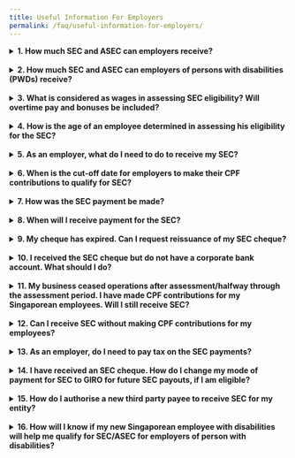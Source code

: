 ```yaml
---
title: Useful Information For Employers
permalink: /faq/useful-information-for-employers/
---
```

<details>
  <summary><b>1. How much SEC and ASEC can employers receive?</b></summary>
  
  From 2017, employers hiring Singaporean workers aged 55 and above, and earning up to $4,000 will continue to receive wage-offsets, tiered by age (see table below).
  
  <style type="text/css">
.tg  {border-collapse:collapse;border-color:#aaa;border-style:solid;border-width:1px;border-spacing:0;}
.tg td{background-color:#fff;border-color:#aaa;border-style:solid;border-width:1px;color:#333;
  font-family:Arial, sans-serif;font-size:14px;overflow:hidden;padding:10px 5px;word-break:normal;}
.tg th{background-color:#f38630;border-color:#aaa;border-style:solid;border-width:1px;color:#fff;
  font-family:Arial, sans-serif;font-size:14px;font-weight:normal;overflow:hidden;padding:10px 5px;word-break:normal;}
.tg .tg-kulm{background-color:#f88000;color:#FFF;text-align:center;vertical-align:middle}
.tg .tg-gs7u{background-color:#FFF;color:#666;text-align:center;vertical-align:middle}
.tg .tg-h5cl{background-color:rgba(255, 255, 255, 0.85);color:#666;text-align:center;vertical-align:middle}
</style>
<table class="tg">
<thead>
  <tr>
    <th class="tg-kulm"><span style="font-weight:normal;color:#FFF">Age (years)</span></th>
    <th class="tg-kulm"><span style="font-weight:normal;color:#FFF">Wage-offset</span></th>
  </tr>
</thead>
<tbody>
  <tr>
    <td class="tg-gs7u"><span style="font-weight:300">55 - 59</span></td>
    <td class="tg-gs7u"><span style="font-weight:300">Up to 3% of monthly wage</span></td>
  </tr>
  <tr>
    <td class="tg-h5cl"><span style="font-weight:300">60 - 64</span></td>
    <td class="tg-h5cl"><span style="font-weight:300">Up to 5% of monthly wage</span></td>
  </tr>
  <tr>
    <td class="tg-gs7u"><span style="font-weight:300">65 &amp; above</span></td>
    <td class="tg-gs7u"><span style="font-weight:300">Up to 8% of monthly wage</span></td>
  </tr>
</tbody>
</table>
  
  <br>
  In 1 January 2015, an additional wage offset of up to 3% of an employee's monthly wages was introduced to encourage employers to voluntarily re-employ Singaporeans aged 65 and above. At Budget 2017, it was announced that this additional wage support would be extended from 1 July 2017 to 31 December 2019 to encourage the voluntary re-employment of older Singaporeans who would not be covered by the new re-employment age of 67, i.e. individuals born before 1 July 1952 and those above age 67 on 1 July 2017.<br><br>

Taken together, this means that employers who hire workers not covered by the re-employment age of 67 will receive an SEC of up to 11% of an employee’s monthly wages.<br><br>

The SEC/ASEC payout formula for work done from 1 January to 31 December 2019, and the extended period of 1 January to 31 December 2020 is as follows:<br>
  
  <style type="text/css">
.tg  {border-collapse:collapse;border-spacing:0;}
.tg td{border-color:black;border-style:solid;border-width:1px;font-family:Arial, sans-serif;font-size:14px;
  overflow:hidden;padding:10px 5px;word-break:normal;}
.tg th{border-color:black;border-style:solid;border-width:1px;font-family:Arial, sans-serif;font-size:14px;
  font-weight:normal;overflow:hidden;padding:10px 5px;word-break:normal;}
.tg .tg-rw9j{background-color:#FFF;color:#666;font-weight:bold;text-align:center;vertical-align:middle}
.tg .tg-08iw{background-color:#F88000;color:#ffffff;text-align:center;vertical-align:middle}
.tg .tg-wo1z{background-color:#F88000;color:#FFF;font-weight:bold;text-align:center;vertical-align:middle}
.tg .tg-gs7u{background-color:#FFF;color:#666;text-align:center;vertical-align:middle}
</style>
<table class="tg" style="undefined;table-layout: fixed; width: 840px">
<colgroup>
<col style="width: 105px">
<col style="width: 155px">
<col style="width: 155px">
<col style="width: 135px">
<col style="width: 145px">
<col style="width: 145px">
</colgroup>
<thead>
  <tr>
    <th class="tg-wo1z" rowspan="3"><span style="font-weight:700;color:#FFF"> Income of employee in a given month ($) </span></th>
    <th class="tg-08iw" colspan="5"><span style="font-weight:400"> </span><span style="font-weight:300"> </span><span style="font-weight:700">SEC/ASEC for the month ($) for employers who hire Singaporeans</span><span style="font-weight:400"> </span></th>
  </tr>
  <tr>
    <td class="tg-wo1z" rowspan="2"><span style="font-weight:700">Aged between 55 and 59</span><br><span style="font-weight:700">(i.e. &gt;=55yrs 0mths and &lt;=59yrs 11mths)</span></td>
    <td class="tg-wo1z" rowspan="2"><span style="font-weight:700">Aged between 60 and 64</span><br><span style="font-weight:700">(i.e. &gt;=60yrs 0mths and &lt;=64yrs 11mths)</span></td>
    <td class="tg-wo1z" colspan="2"><span style="font-weight:700">Aged between 65 and 67</span><br><span style="font-weight:700">(i.e. &gt;=65yrs 0mths and &lt;67yrs 0mths)</span></td>
    <td class="tg-wo1z" rowspan="2"><span style="font-weight:700">Aged 67 and above</span><br><span style="font-weight:700">(i.e. &gt;=67yrs 0mths)</span></td>
  </tr>
  <tr>
    <td class="tg-wo1z"><span style="font-weight:700;color:#FFF">Born on or after 1 July 1952</span></td>
    <td class="tg-wo1z"><span style="font-weight:700;color:#FFF">Born before 1 July 1952</span></td>
  </tr>
</thead>
<tbody>
  <tr>
    <td class="tg-rw9j"><span style="font-weight:700">Up to 3,000</span></td>
    <td class="tg-gs7u"><span style="font-weight:300"> 3% of wage</span></td>
    <td class="tg-gs7u"><span style="font-weight:300">5% of wage</span></td>
    <td class="tg-gs7u"><span style="font-weight:300">8% of wage</span></td>
    <td class="tg-gs7u"><span style="font-weight:300">11% of wage</span></td>
    <td class="tg-gs7u"><span style="font-weight:300">11% of wage</span></td>
  </tr>
  <tr>
    <td class="tg-rw9j"><span style="font-weight:700">&gt; 3,000 to 4,000</span></td>
    <td class="tg-gs7u"><span style="font-weight:300">360 – (0.09*wage)</span></td>
    <td class="tg-gs7u"><span style="font-weight:300">600</span> <span style="font-weight:300">– (0.15*wage)</span></td>
    <td class="tg-gs7u"><span style="font-weight:300">960 – (0.24*wage)</span></td>
    <td class="tg-gs7u"><span style="font-weight:300">1,320 – (0.33*wage)</span></td>
    <td class="tg-gs7u"><span style="font-weight:300">1,320 –</span> <span style="font-weight:300">(0.33*wage)</span></td>
  </tr>
</tbody>
</table><br>
  The amount of SEC/ASEC payouts employers will receive per month for 1 January 2019 to 31 December 2020 is in the table below.<br>
  <style type="text/css">
.tg  {border-collapse:collapse;border-spacing:0;}
.tg td{border-color:black;border-style:solid;border-width:1px;font-family:Arial, sans-serif;font-size:14px;
  overflow:hidden;padding:10px 5px;word-break:normal;}
.tg th{border-color:black;border-style:solid;border-width:1px;font-family:Arial, sans-serif;font-size:14px;
  font-weight:normal;overflow:hidden;padding:10px 5px;word-break:normal;}
.tg .tg-rw9j{background-color:#FFF;color:#666;font-weight:bold;text-align:center;vertical-align:middle}
.tg .tg-08iw{background-color:#F88000;color:#ffffff;text-align:center;vertical-align:middle}
.tg .tg-wo1z{background-color:#F88000;color:#FFF;font-weight:bold;text-align:center;vertical-align:middle}
.tg .tg-gs7u{background-color:#FFF;color:#666;text-align:center;vertical-align:middle}
</style>
<table class="tg" style="undefined;table-layout: fixed; width: 840px">
<colgroup>
<col style="width: 140px">
<col style="width: 140px">
<col style="width: 140px">
<col style="width: 140px">
<col style="width: 140px">
<col style="width: 140px">
</colgroup>
<thead>
  <tr>
    <th class="tg-wo1z" rowspan="3"><span style="font-weight:700;color:#FFF"> Income of employee in a given month ($) </span></th>
    <th class="tg-08iw" colspan="5"><span style="font-weight:400"> </span><span style="font-weight:300"> </span><span style="font-weight:700">SEC/ASEC for the month ($) for employers who hire Singaporeans</span><span style="font-weight:400"> </span></th>
  </tr>
  <tr>
    <td class="tg-wo1z" rowspan="2"><span style="font-weight:700">Aged between 55 and 59</span><br><span style="font-weight:700">[Up to 3% SEC]</span></td>
    <td class="tg-wo1z" rowspan="2"><span style="font-weight:700">Aged between 60 and 64</span><br><span style="font-weight:700">[Up to 5% SEC]</span></td>
    <td class="tg-wo1z" colspan="2"><span style="font-weight:700">Aged between 65 and 67 </span><br></td>
    <td class="tg-wo1z" rowspan="2"><span style="font-weight:700">Aged 67 and above</span><br><span style="font-weight:700">[Up to 11% SEC]</span></td>
  </tr>
  <tr>
    <td class="tg-wo1z"><span style="font-weight:700">Born on or after 1 July 1952</span><br><span style="font-weight:700">[Up to 8% SEC]</span></td>
    <td class="tg-wo1z"><span style="font-weight:700;color:#FFF">Born before 1 July 1952</span><br><span style="font-weight:700;color:#FFF">[Up to 11% SEC]</span></td>
  </tr>
</thead>
<tbody>
  <tr>
    <td class="tg-rw9j"><span style="font-weight:700">500</span></td>
    <td class="tg-gs7u"><span style="font-weight:300">15.00</span></td>
    <td class="tg-gs7u"><span style="font-weight:300">25.00</span></td>
    <td class="tg-gs7u"><span style="font-weight:300">40.00</span></td>
    <td class="tg-gs7u"><span style="font-weight:300">55.00</span></td>
    <td class="tg-gs7u"><span style="font-weight:300">55.00</span></td>
  </tr>
  <tr>
    <td class="tg-rw9j"><span style="font-weight:700">1,000</span></td>
    <td class="tg-gs7u"><span style="font-weight:300">30.00</span></td>
    <td class="tg-gs7u"><span style="font-weight:300">50.00</span></td>
    <td class="tg-gs7u"><span style="font-weight:300">80.00</span></td>
    <td class="tg-gs7u"><span style="font-weight:300">110.00</span></td>
    <td class="tg-gs7u"><span style="font-weight:300">110.00</span></td>
  </tr>
  <tr>
    <td class="tg-rw9j"><span style="font-weight:700">1,500</span></td>
    <td class="tg-gs7u"><span style="font-weight:300">45.00</span></td>
    <td class="tg-gs7u"><span style="font-weight:300">75.00</span></td>
    <td class="tg-gs7u"><span style="font-weight:300">120.00</span></td>
    <td class="tg-gs7u"><span style="font-weight:300">165.00</span></td>
    <td class="tg-gs7u"><span style="font-weight:300">165.00</span></td>
  </tr>
  <tr>
    <td class="tg-rw9j"><span style="font-weight:700">2,000</span></td>
    <td class="tg-gs7u"><span style="font-weight:300">60.00</span></td>
    <td class="tg-gs7u"><span style="font-weight:300">100.00</span></td>
    <td class="tg-gs7u"><span style="font-weight:300">160.00</span></td>
    <td class="tg-gs7u"><span style="font-weight:300">220.00</span></td>
    <td class="tg-gs7u"><span style="font-weight:300">220.00</span></td>
  </tr>
  <tr>
    <td class="tg-rw9j"><span style="font-weight:700">2,500</span></td>
    <td class="tg-gs7u"><span style="font-weight:300">75.00</span></td>
    <td class="tg-gs7u"><span style="font-weight:300">125.00</span></td>
    <td class="tg-gs7u"><span style="font-weight:300">200.00</span></td>
    <td class="tg-gs7u"><span style="font-weight:300">275.00</span></td>
    <td class="tg-gs7u"><span style="font-weight:300">275.00</span></td>
  </tr>
  <tr>
    <td class="tg-rw9j"><span style="font-weight:700">3,000</span></td>
    <td class="tg-gs7u"><span style="font-weight:300">90.00</span></td>
    <td class="tg-gs7u"><span style="font-weight:300">150.00</span></td>
    <td class="tg-gs7u"><span style="font-weight:300">240.00</span></td>
    <td class="tg-gs7u"><span style="font-weight:300">330.00</span></td>
    <td class="tg-gs7u"><span style="font-weight:300">330.00</span></td>
  </tr>
  <tr>
    <td class="tg-rw9j"><span style="font-weight:700">3,250</span></td>
    <td class="tg-gs7u"><span style="font-weight:300">67.50</span></td>
    <td class="tg-gs7u"><span style="font-weight:300">112.50</span></td>
    <td class="tg-gs7u"><span style="font-weight:300">180.00</span></td>
    <td class="tg-gs7u"><span style="font-weight:300">247.50</span></td>
    <td class="tg-gs7u"><span style="font-weight:300">247.50</span></td>
  </tr>
  <tr>
    <td class="tg-rw9j"><span style="font-weight:700">3,500</span></td>
    <td class="tg-gs7u"><span style="font-weight:300">45.00</span></td>
    <td class="tg-gs7u"><span style="font-weight:300">75.00</span></td>
    <td class="tg-gs7u"><span style="font-weight:300">120.00</span></td>
    <td class="tg-gs7u"><span style="font-weight:300">165.00</span></td>
    <td class="tg-gs7u"><span style="font-weight:300">165.00</span></td>
  </tr>
  <tr>
    <td class="tg-rw9j"><span style="font-weight:700">3,750</span></td>
    <td class="tg-gs7u"><span style="font-weight:300">22.50</span></td>
    <td class="tg-gs7u"><span style="font-weight:300">37.50</span></td>
    <td class="tg-gs7u"><span style="font-weight:300">60.00</span></td>
    <td class="tg-gs7u"><span style="font-weight:300">82.50</span></td>
    <td class="tg-gs7u"><span style="font-weight:300">82.50</span></td>
  </tr>
  <tr>
    <td class="tg-gs7u"><span style="font-weight:700">≥4,000</span></td>
    <td class="tg-gs7u"><span style="font-weight:300">0</span></td>
    <td class="tg-gs7u"><span style="font-weight:300">0</span></td>
    <td class="tg-gs7u"><span style="font-weight:300">0</span></td>
    <td class="tg-gs7u"><span style="font-weight:300">0</span></td>
    <td class="tg-gs7u"><span style="font-weight:300">0</span></td>
  </tr>
</tbody>
</table>
  The SEC payout reduces linearly for monthly wages between $3,000 to $4,000.
</details><br>
<details>
  <summary><b>2. How much SEC and ASEC can employers of persons with disabilities (PWDs) receive?</b></summary>
  
  Employers of PWDs will continue to receive a SEC of up to 16% of the PWD's monthly income, regardless of age.<br><br>  
In addition, employers of older PWDs aged 65 and above who would not be covered by the new re-employment age of 67, i.e. individuals born before 1 July 1952 and those above age 67 on 1 July 2017, will receive a further SEC enhancement of up to 6%. This increases the SEC quantum to up to 22% of the monthly wage for these PWDs.<br><br>

The SEC/ASEC payout formula for PWDs from 1 January to 31 December 2019 and extended period of 1 January to 31 December 2020 is as follows:<br>

  <style type="text/css">
.tg  {border-collapse:collapse;border-color:#aaa;border-spacing:0;}
.tg td{background-color:#fff;border-color:#aaa;border-style:solid;border-width:1px;color:#333;
  font-family:Arial, sans-serif;font-size:14px;overflow:hidden;padding:10px 5px;word-break:normal;}
.tg th{background-color:#f38630;border-color:#aaa;border-style:solid;border-width:1px;color:#fff;
  font-family:Arial, sans-serif;font-size:14px;font-weight:normal;overflow:hidden;padding:10px 5px;word-break:normal;}
.tg .tg-rw9j{background-color:#FFF;color:#666;font-weight:bold;text-align:center;vertical-align:middle}
.tg .tg-wo1z{background-color:#F88000;color:#FFF;font-weight:bold;text-align:center;vertical-align:middle}
.tg .tg-fctj{background-color:#f88000;color:#FFF;font-weight:bold;text-align:center;vertical-align:middle}
.tg .tg-5pvq{background-color:#F88000;color:#666;text-align:center;vertical-align:middle}
.tg .tg-gs7u{background-color:#FFF;color:#666;text-align:center;vertical-align:middle}
</style>
<table class="tg" style="undefined;table-layout: fixed; width: 840px">
<colgroup>
<col style="width: 160px">
<col style="width: 170px">
<col style="width: 170px">
<col style="width: 170px">
<col style="width: 170px">
</colgroup>
<thead>
  <tr>
    <th class="tg-wo1z" rowspan="3"><span style="font-weight:700;color:#FFF">Income of employee in a given month ($) </span></th>
    <th class="tg-fctj" colspan="4"><span style="font-weight:700">SEC/ASEC for the month ($) for employers who hire Singaporean PWDs*</span></th>
  </tr>
  <tr>
    <td class="tg-wo1z" rowspan="2"><span style="font-weight:700">Aged 13 and above but below 65</span><br><span style="font-weight:700">(i.e. &gt;=13yrs 0mths and &lt;=64yrs 11mths)</span></td>
    <td class="tg-wo1z" colspan="2"><span style="font-weight:700;color:#FFF">Aged between 65 and 67</span><br><span style="font-weight:700;color:#FFF">(i.e. &gt;=65yrs 0mths and &lt;67yrs 0mths)</span></td>
    <td class="tg-5pvq" rowspan="2"><span style="font-weight:700;color:#FFF">Aged 67 and above</span><br><span style="font-weight:700;color:#FFF">(i.e. &gt;=67yrs 0mths)</span></td>
  </tr>
  <tr>
    <td class="tg-wo1z"><span style="font-weight:700">Born on or after 1 July 1952</span></td>
    <td class="tg-wo1z"><span style="font-weight:700;color:#FFF">Born before 1 July 1952</span></td>
  </tr>
</thead>
<tbody>
  <tr>
    <td class="tg-rw9j"><span style="font-weight:700">Up to 1,500</span></td>
    <td class="tg-gs7u"><span style="font-weight:300">16% of wage</span></td>
    <td class="tg-gs7u"><span style="font-weight:300">16% of wage</span></td>
    <td class="tg-gs7u"><span style="font-weight:300">22% of wage</span></td>
    <td class="tg-gs7u"><span style="font-weight:300">22% of wage</span></td>
  </tr>
  <tr>
    <td class="tg-gs7u"><span style="font-weight:700">&gt; 1,500 to 3,000</span></td>
    <td class="tg-gs7u"><span style="font-weight:300">240</span></td>
    <td class="tg-gs7u"><span style="font-weight:300">240</span></td>
    <td class="tg-gs7u"><span style="font-weight:300">330</span></td>
    <td class="tg-gs7u"><span style="font-weight:300">330</span></td>
  </tr>
  <tr>
    <td class="tg-rw9j"><span style="font-weight:700">&gt; 3,000 to 4,000</span></td>
    <td class="tg-gs7u"><span style="font-weight:300">960 - (0.24*wage)</span></td>
    <td class="tg-gs7u"><span style="font-weight:300">960 - (0.24*wage)</span></td>
    <td class="tg-gs7u"><span style="font-weight:400">1,320 - (0.33*wage)</span></td>
    <td class="tg-gs7u"><span style="font-weight:400">1,320 - (0.33*wage)</span></td>
  </tr>
</tbody>
</table>
  *The person with disabilities must be supported by SG Enable to qualify. Disabilities covered by SG Enable are autism spectrum disorder, intellectual disability, physical impairment, hearing impairment and visual impairment. If you have queries on the disabilities as covered by SG Enable, you may refer to <a href="https://www.sgenable.sg/Pages/Home.aspx">www.sgenable.sg</a> or contact SG Enable at: 1800-8585 885.<br><br>
  
  The amount of monthly SEC employers will receive from 1 January 2019 to 31 December 2020 is in the table below.<br>
  
  <style type="text/css">
.tg  {border-collapse:collapse;border-color:#aaa;border-spacing:0;}
.tg td{background-color:#fff;border-color:#aaa;border-style:solid;border-width:1px;color:#333;
  font-family:Arial, sans-serif;font-size:14px;overflow:hidden;padding:10px 5px;word-break:normal;}
.tg th{background-color:#f38630;border-color:#aaa;border-style:solid;border-width:1px;color:#fff;
  font-family:Arial, sans-serif;font-size:14px;font-weight:normal;overflow:hidden;padding:10px 5px;word-break:normal;}
.tg .tg-rw9j{background-color:#FFF;color:#666;font-weight:bold;text-align:center;vertical-align:middle}
.tg .tg-wo1z{background-color:#F88000;color:#FFF;font-weight:bold;text-align:center;vertical-align:middle}
.tg .tg-gs7u{background-color:#FFF;color:#666;text-align:center;vertical-align:middle}
</style>
<table class="tg" style="undefined;table-layout: fixed; width: 840px">
<colgroup>
<col style="width: 150px">
<col style="width: 170px">
<col style="width: 200px">
<col style="width: 170px">
<col style="width: 150px">
</colgroup>
<thead>
  <tr>
    <th class="tg-wo1z" rowspan="3"><span style="font-weight:700;color:#FFF">Income of employee in a given month ($) </span></th>
    <th class="tg-wo1z" colspan="4"><span style="font-weight:700">SEC/ASEC for the month ($) for employers who hire Singaporean PWDs*</span></th>
  </tr>
  <tr>
    <td class="tg-wo1z" rowspan="2"><span style="font-weight:700">Aged 13 and above but below 65</span><br><span style="font-weight:700">[Up to 16% SEC]</span></td>
    <td class="tg-wo1z" colspan="2"><span style="font-weight:700;color:#FFF">Aged between 65 and 67</span></td>
    <td class="tg-wo1z" rowspan="2"><span style="font-weight:700;color:#FFF">Aged 67 and above</span><br><span style="font-weight:700;color:#FFF">[Up to 22% SEC]</span></td>
  </tr>
  <tr>
    <td class="tg-wo1z"><span style="font-weight:700">Born on or after 1 July 1952</span><br><span style="font-weight:700">[Up to 16% SEC]</span></td>
    <td class="tg-wo1z"><span style="font-weight:700">Born before 1 July 1952</span><br><span style="font-weight:700">[Up to 22% SEC]</span></td>
  </tr>
</thead>
<tbody>
  <tr>
    <td class="tg-rw9j"><span style="font-weight:700">500</span></td>
    <td class="tg-gs7u"><span style="font-weight:300">80.00</span></td>
    <td class="tg-gs7u"><span style="font-weight:300">80.00</span></td>
    <td class="tg-gs7u"><span style="font-weight:300">110.00</span></td>
    <td class="tg-gs7u"><span style="font-weight:300">110.00</span></td>
  </tr>
  <tr>
    <td class="tg-gs7u"><span style="font-weight:700">1,000</span></td>
    <td class="tg-gs7u"><span style="font-weight:300">160.00</span></td>
    <td class="tg-gs7u"><span style="font-weight:300">160.00</span></td>
    <td class="tg-gs7u"><span style="font-weight:300">220.00</span></td>
    <td class="tg-gs7u"><span style="font-weight:300">220.00</span></td>
  </tr>
  <tr>
    <td class="tg-rw9j"><span style="font-weight:700">1,500</span></td>
    <td class="tg-gs7u"><span style="font-weight:300">240.00</span></td>
    <td class="tg-gs7u"><span style="font-weight:300">240.00</span></td>
    <td class="tg-gs7u"><span style="font-weight:300">330.00</span></td>
    <td class="tg-gs7u"><span style="font-weight:300">330.00</span></td>
  </tr>
  <tr>
    <td class="tg-rw9j"><span style="font-weight:700">2,000</span></td>
    <td class="tg-gs7u"><span style="font-weight:300">240.00</span></td>
    <td class="tg-gs7u"><span style="font-weight:300">240.00</span></td>
    <td class="tg-gs7u"><span style="font-weight:300">330.00</span></td>
    <td class="tg-gs7u"><span style="font-weight:300">330.00</span></td>
  </tr>
  <tr>
    <td class="tg-rw9j"><span style="font-weight:700">2,500</span></td>
    <td class="tg-gs7u"><span style="font-weight:300">240.00</span></td>
    <td class="tg-gs7u"><span style="font-weight:300">240.00</span></td>
    <td class="tg-gs7u"><span style="font-weight:300">330.00</span></td>
    <td class="tg-gs7u"><span style="font-weight:300">330.00</span></td>
  </tr>
  <tr>
    <td class="tg-rw9j"><span style="font-weight:700">3,000</span></td>
    <td class="tg-gs7u"><span style="font-weight:300">240.00</span></td>
    <td class="tg-gs7u"><span style="font-weight:300">240.00</span></td>
    <td class="tg-gs7u"><span style="font-weight:300">330.00</span></td>
    <td class="tg-gs7u"><span style="font-weight:300">330.00</span></td>
  </tr>
  <tr>
    <td class="tg-rw9j"><span style="font-weight:700">3,250</span></td>
    <td class="tg-gs7u"><span style="font-weight:300">180.00</span></td>
    <td class="tg-gs7u"><span style="font-weight:300">180.00</span></td>
    <td class="tg-gs7u"><span style="font-weight:300">247.50</span></td>
    <td class="tg-gs7u"><span style="font-weight:300">247.50</span></td>
  </tr>
  <tr>
    <td class="tg-rw9j"><span style="font-weight:700">3,500</span></td>
    <td class="tg-gs7u"><span style="font-weight:300">120.00</span></td>
    <td class="tg-gs7u"><span style="font-weight:300">120.00</span></td>
    <td class="tg-gs7u"><span style="font-weight:300">165.00</span></td>
    <td class="tg-gs7u"><span style="font-weight:300">165.00</span></td>
  </tr>
  <tr>
    <td class="tg-rw9j"><span style="font-weight:700">3,750</span></td>
    <td class="tg-gs7u"><span style="font-weight:300">60.00</span></td>
    <td class="tg-gs7u"><span style="font-weight:300">60.00</span></td>
    <td class="tg-gs7u"><span style="font-weight:300">82.50</span></td>
    <td class="tg-gs7u"><span style="font-weight:300">82.50</span></td>
  </tr>
  <tr>
    <td class="tg-gs7u"><span style="font-weight:700">≥4,000</span></td>
    <td class="tg-gs7u"><span style="font-weight:300">0</span></td>
    <td class="tg-gs7u"><span style="font-weight:300">0</span></td>
    <td class="tg-gs7u"><span style="font-weight:300">0</span></td>
    <td class="tg-gs7u"><span style="font-weight:300">0</span></td>
  </tr>
</tbody>
</table>
  *The person with disabilities must be supported by SG Enable to qualify. Disabilities covered by SG Enable are autism spectrum disorder, intellectual disability, physical impairment, hearing impairment and visual impairment. If you have queries on the disabilities as covered by SG Enable, you may refer to <a href="https://www.sgenable.sg/Pages/Home.aspx">www.sgenable.sg</a> or contact SG Enable at: 1800-8585 885.<br><br>
  
  The SEC payout reduces linearly for monthly wages between $3,000 to $4,000.
</details><br>
<details>
  <summary><b>3. What is considered as wages in assessing SEC eligibility? Will overtime pay and bonuses be included?</b></summary>
  
  SEC eligibility is based on the total wages paid to the employee, as computed from the CPF contributions that are made. The total wage of the employee is the sum of his Ordinary Wages for the month and the Additional Wages paid to him in that month. This may include but is not limited to food allowances, overtime, annual bonus, leave pay etc. Please refer to <a href="https://www.cpf.gov.sg/member/growing-your-savings/cpf-contributions/saving-as-an-employee">CPF Board website</a> for a more detailed description of total wages.
</details><br>
<details>
  <summary><b>4. How is the age of an employee determined in assessing his eligibility for the SEC?</b></summary>
  
  The SEC was provided to employers that hire employees aged 55 and above, and the wage offsets are tiered by age. The employee will be considered to be 55 (or the next age group) in the month of his birthday.
</details><br>
<details>
  <summary><b>5. As an employer, what do I need to do to receive my SEC?</b></summary>
  
  MOM will automatically assess your eligibility for the SEC, based on your regular monthly CPF contributions for your employees. You would have received a letter from MOM informing you of the payment if you are eligible and have made the necessary CPF contributions on time.<br><br>
	The final payout for SEC was paid in March 2021.
</details><br>
<details>
  <summary><b>6. When is the cut-off date for employers to make their CPF contributions to qualify for SEC?</b></summary>
  
  Employers are given 14 days to make payment of CPF contributions after the end of the month for which CPF contributions are due, to qualify for SEC. If the last day of the grace period falls on a Saturday, Sunday or public holiday, CPF contributions must be paid by the next working day.
</details><br>
<details>
  <summary><b>7. How was the SEC payment be made?</b></summary>
  
  SEC was paid to the bank account that was registered with CPF Board for the GIRO payment of CPF contribution. Employers without GIRO arrangements would have received their SEC by cheque.<br><br>

Note: The online form must be submitted by the owner of the entity (i.e. sole-proprietor or one of the partners/directors). Forms submitted by other parties would be rejected.
</details><br>
<details>
  <summary><b>8. When will I receive payment for the SEC?</b></summary>
  
  SEC will be paid in September of the same year for work done from January to June, and March of the following year for work done from July to December.<br><br>

Please refer to the table below for the payment months.<br>

  <style type="text/css">
.tg  {border-collapse:collapse;border-spacing:0;}
.tg td{border-color:black;border-style:solid;border-width:1px;font-family:Arial, sans-serif;font-size:14px;
  overflow:hidden;padding:10px 5px;word-break:normal;}
.tg th{border-color:black;border-style:solid;border-width:1px;font-family:Arial, sans-serif;font-size:14px;
  font-weight:normal;overflow:hidden;padding:10px 5px;word-break:normal;}
.tg .tg-bfo8{background-color:#FFF;color:#666;text-align:left;vertical-align:middle}
.tg .tg-wo1z{background-color:#F88000;color:#FFF;font-weight:bold;text-align:center;vertical-align:middle}
</style>
<table class="tg" style="undefined;table-layout: fixed; width: 840px">
<colgroup>
<col style="width: 155px">
<col style="width: 495px">
<col style="width: 190px">
</colgroup>
<thead>
  <tr>
    <th class="tg-wo1z"><span style="font-weight:700;color:#FFF">Employees on the Payroll</span></th>
    <th class="tg-wo1z"><span style="font-weight:700;color:#FFF">Deadline for employers to make CPF contributions to receive SEC</span></th>
    <th class="tg-wo1z"><span style="font-weight:700;color:#FFF">Payment Month for SEC</span></th>
  </tr>
</thead>
<tbody>
  <tr>
    <td class="tg-bfo8"><span style="font-weight:300">January to June</span></td>
    <td class="tg-bfo8"><span style="font-weight:300">14th of the subsequent month</span><br><span style="font-weight:300">E.g. 14 February for employees on the January payroll</span></td>
    <td class="tg-bfo8"><span style="font-weight:300">September of the same year</span></td>
  </tr>
  <tr>
    <td class="tg-bfo8"><span style="font-weight:300"> July to December</span></td>
    <td class="tg-bfo8"><span style="font-weight:300">14th of the subsequent month</span><br><span style="font-weight:300">E.g. 14 January of the following year for employees on the December payroll</span></td>
    <td class="tg-bfo8"><span style="font-weight:300">March of the following year</span></td>
  </tr>
</tbody>
</table>
</details><br>
<details>
  <summary><b>9. My cheque has expired. Can I request reissuance of my SEC cheque?</b></summary>
  
  Employers are encouraged to bank in the cheque(s) within 6 months from the cheque issuance date. If the cheque has expired, employers may submit the <a href="https://go.gov.sg/secgp">Instruction for GIRO Payment of Special Employment Credit</a> online in order to receive the payment through GIRO to the entity's bank account.<br><br>

If your entity does not have a corporate bank account, the entity may authorise the sole proprietor, director or partner to receive SEC via GIRO on behalf of the entity. Employers have to submit the <a href="https://go.gov.sg/sectpp">Authorisation by Entity to Pay Special Employment Credit to a Third Party</a> online, by the dates below.<br>
  
  <style type="text/css">
.tg  {border-collapse:collapse;border-color:#aaa;border-spacing:0;}
.tg td{background-color:#fff;border-color:#aaa;border-style:solid;border-width:1px;color:#333;
  font-family:Arial, sans-serif;font-size:14px;overflow:hidden;padding:10px 5px;word-break:normal;}
.tg th{background-color:#f38630;border-color:#aaa;border-style:solid;border-width:1px;color:#fff;
  font-family:Arial, sans-serif;font-size:14px;font-weight:normal;overflow:hidden;padding:10px 5px;word-break:normal;}
.tg .tg-wo1z{background-color:#F88000;color:#FFF;font-weight:bold;text-align:center;vertical-align:middle}
.tg .tg-gs7u{background-color:#FFF;color:#666;text-align:center;vertical-align:middle}
</style>
<table class="tg">
<thead>
  <tr>
    <th class="tg-wo1z"><span style="font-weight:bolder">Assessment Period</span></th>
    <th class="tg-wo1z"><span style="font-weight:700;color:#FFF">Date that completed form must reach us </span></th>
  </tr>
</thead>
<tbody>
  <tr>
    <td class="tg-gs7u"><span style="font-weight:400">January – June</span></td>
    <td class="tg-gs7u">10th April of the following year </td>
  </tr>
  <tr>
    <td class="tg-gs7u"><span style="font-weight:400">July – December</span></td>
    <td class="tg-gs7u">10th October of the following year </td>
  </tr>
</tbody>
</table><br>
  Note: The online form must be submitted by the owner of the entity (i.e. sole-proprietor or one of the partners/directors). Forms submitted by other parties would be rejected.<br><br>
  However, if you have reason(s) for not being able to receive SEC payment via GIRO, please inform us by the same dates above and we will re-issue the cheque(s) accordingly.
</details><br>
<details>
  <summary><b>10. I received the SEC cheque but do not have a corporate bank account. What should I do?</b></summary>
  
  You are encouraged to open a corporate bank account and register it with us so that you can receive future SEC payments via GIRO.<br><br>

If your entity does not have a corporate bank account, the entity may authorise the sole proprietor, director or partner to receive SEC via GIRO on behalf of the entity. Employers have to submit the <a href="https://go.gov.sg/sectpp">Authorisation by Entity to Pay Special Employment Credit to a Third Party</a> online, by the dates below.<br>
  
  <style type="text/css">
.tg  {border-collapse:collapse;border-color:#aaa;border-spacing:0;}
.tg td{background-color:#fff;border-color:#aaa;border-style:solid;border-width:1px;color:#333;
  font-family:Arial, sans-serif;font-size:14px;overflow:hidden;padding:10px 5px;word-break:normal;}
.tg th{background-color:#f38630;border-color:#aaa;border-style:solid;border-width:1px;color:#fff;
  font-family:Arial, sans-serif;font-size:14px;font-weight:normal;overflow:hidden;padding:10px 5px;word-break:normal;}
.tg .tg-wo1z{background-color:#F88000;color:#FFF;font-weight:bold;text-align:center;vertical-align:middle}
.tg .tg-gs7u{background-color:#FFF;color:#666;text-align:center;vertical-align:middle}
</style>
<table class="tg">
<thead>
  <tr>
    <th class="tg-wo1z"><span style="font-weight:bolder">Assessment Period</span></th>
    <th class="tg-wo1z"><span style="font-weight:700;color:#FFF">Date that completed form must reach us </span></th>
  </tr>
</thead>
<tbody>
  <tr>
    <td class="tg-gs7u"><span style="font-weight:400">January – June</span></td>
    <td class="tg-gs7u">10th April of the following year </td>
  </tr>
  <tr>
    <td class="tg-gs7u"><span style="font-weight:400">July – December</span></td>
    <td class="tg-gs7u">10th October of the following year </td>
  </tr>
</tbody>
</table><br>
  Note: The online form must be submitted by the owner of the entity (i.e. sole-proprietor or one of the partners/directors). Forms submitted by other parties would be rejected.
</details><br>
<details>
  <summary><b>11. My business ceased operations after assessment/halfway through the assessment period. I have made CPF contributions for my Singaporean employees. Will I still receive SEC?</b></summary>
  
  You will be assessed for the SEC and notified of your payment for the period that CPF contributions for eligible employees were made. If your business bank account has been terminated following the cease of business operations, please write in to the SEC team (<a href="mailto:sec@mom.gov.sg">sec@mom.gov.sg</a>). We will review your case and advise you on the actions you need to take in order to receive the SEC payment.
</details><br>
<details>
  <summary><b>12. Can I receive SEC without making CPF contributions for my employees?</b></summary>
  
  The SEC is intended to provide employers with continued support in hiring older Singaporeans. Employers must make the mandatory CPF contributions for their employees in order to qualify for SEC payouts.
</details><br>
<details>
  <summary><b>13. As an employer, do I need to pay tax on the SEC payments?</b></summary>
  
  Yes, SEC payments are taxable as they are considered revenue receipts.
</details><br>
<details>
  <summary><b>14. I have received an SEC cheque. How do I change my mode of payment for SEC to GIRO for future SEC payouts, if I am eligible?</b></summary>
  
  Employers have to submit the <a href="https://go.gov.sg/secgp">Instruction for GIRO Payment of Special Employment Credit</a> online in order to receive SEC via GIRO. Please ensure that the instruction reaches us by the dates below.<br>

  <style type="text/css">
.tg  {border-collapse:collapse;border-color:#aaa;border-spacing:0;}
.tg td{background-color:#fff;border-color:#aaa;border-style:solid;border-width:1px;color:#333;
  font-family:Arial, sans-serif;font-size:14px;overflow:hidden;padding:10px 5px;word-break:normal;}
.tg th{background-color:#f38630;border-color:#aaa;border-style:solid;border-width:1px;color:#fff;
  font-family:Arial, sans-serif;font-size:14px;font-weight:normal;overflow:hidden;padding:10px 5px;word-break:normal;}
.tg .tg-wo1z{background-color:#F88000;color:#FFF;font-weight:bold;text-align:center;vertical-align:middle}
.tg .tg-gs7u{background-color:#FFF;color:#666;text-align:center;vertical-align:middle}
</style>
<table class="tg">
<thead>
  <tr>
    <th class="tg-wo1z"><span style="font-weight:bolder">Assessment Period</span></th>
    <th class="tg-wo1z"><span style="font-weight:700;color:#FFF">Date that completed form must reach us </span></th>
  </tr>
</thead>
<tbody>
  <tr>
    <td class="tg-gs7u"><span style="font-weight:400">January – June</span></td>
    <td class="tg-gs7u">10th April of the same year </td>
  </tr>
  <tr>
    <td class="tg-gs7u"><span style="font-weight:400">July – December</span></td>
    <td class="tg-gs7u">10th October of the same year </td>
  </tr>
</tbody>
</table><br>
Note: The online form must be submitted by the owner of the entity (i.e. sole-proprietor or one of the partners/directors). Forms submitted by other parties would be rejected.
</details><br>
<details>
  <summary><b>15. How do I authorise a new third party payee to receive SEC for my entity?</b></summary>
  
  To authorise a new third party payee, employers have to submit the <a href="https://go.gov.sg/sectpp">Authorisation by Entity to Pay Special Employment Credit to a Third Party</a> online. Please ensure that the form reaches us by the dates below.<br>
  
  <style type="text/css">
.tg  {border-collapse:collapse;border-color:#aaa;border-spacing:0;}
.tg td{background-color:#fff;border-color:#aaa;border-style:solid;border-width:1px;color:#333;
  font-family:Arial, sans-serif;font-size:14px;overflow:hidden;padding:10px 5px;word-break:normal;}
.tg th{background-color:#f38630;border-color:#aaa;border-style:solid;border-width:1px;color:#fff;
  font-family:Arial, sans-serif;font-size:14px;font-weight:normal;overflow:hidden;padding:10px 5px;word-break:normal;}
.tg .tg-wo1z{background-color:#F88000;color:#FFF;font-weight:bold;text-align:center;vertical-align:middle}
.tg .tg-gs7u{background-color:#FFF;color:#666;text-align:center;vertical-align:middle}
</style>
<table class="tg">
<thead>
  <tr>
    <th class="tg-wo1z"><span style="font-weight:bolder">Assessment Period</span></th>
    <th class="tg-wo1z"><span style="font-weight:700;color:#FFF">Date that completed form must reach us </span></th>
  </tr>
</thead>
<tbody>
  <tr>
    <td class="tg-gs7u"><span style="font-weight:400">January – June</span></td>
    <td class="tg-gs7u">10th April of the same year </td>
  </tr>
  <tr>
    <td class="tg-gs7u"><span style="font-weight:400">July – December</span></td>
    <td class="tg-gs7u">10th October of the same year </td>
  </tr>
</tbody>
</table><br>
  Note: The online form must be submitted by the owner of the entity (i.e. sole-proprietor or one of the partners/directors). Forms submitted by other parties would be rejected.
</details><br>
<details>
  <summary><b>16. How will I know if my new Singaporean employee with disabilities will help me qualify for SEC/ASEC for employers of person with disabilities?</b></summary>
  
  CPFB will automatically assess your eligibility for the SEC/ASEC. The person with disabilities must be supported by SG Enable to qualify. Disabilities covered by SG Enable are autism spectrum disorder, intellectual disability, physical impairment, hearing impairment and visual impairment. If you have queries on the disabilities as covered by SG Enable, you may refer to <a href="https://www.sgenable.sg/Pages/Home.aspx">www.sgenable.sg</a> or contact SG Enable at: 1800-8585 885.
</details><br>